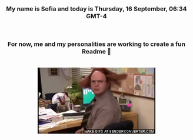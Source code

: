 


<div align="center">
<h3 >My name is Sofia and today is Thursday, 16 September, 06:34 GMT-4</h3><br>
<h3 >For now, me and my personalities are working to create a fun Readme 👋
</h3><br>
<img src='img/dwight.gif' alt='working...'/>
</div>
